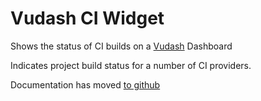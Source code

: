 # Vudash CI Widget

Shows the status of CI builds on a [Vudash](https://npmjs.org/vudash) Dashboard

Indicates project build status for a number of CI providers.

Documentation has moved [to github](http://vudash.github.io/vudash/#/#ci-widget)